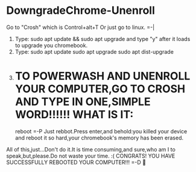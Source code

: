  # DowngradeChrome-Unenroll
 Go to "Crosh" which is Control+alt+T
 Or just go to linux. =-|
 1. Type: sudo apt update && sudo apt upgrade  and type "y" after it loads to upgrade you chromebook.
 2. Type:
sudo apt update
sudo apt upgrade
sudo apt dist-upgrade
3. # TO POWERWASH AND UNENROLL YOUR COMPUTER,GO TO CROSH AND TYPE IN ONE,SIMPLE WORD!!!!!!  WHAT IS IT:
   reboot   =-P  Just rebbot.Press enter,and behold:you killed your device and reboot it so hard,your chromebook's memory has been erased.

All of this,just...Don't do it.It is time consuming,and sure,who am I to speak,but,please.Do not waste your time. :( 
CONGRATS! YOU HAVE SUCCESSFULLY REBOOTED YOUR COMPUTER!!!     =-D   🙂

